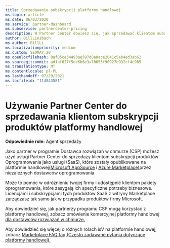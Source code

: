 ```yaml
---
title: Sprzedawanie subskrypcji platformy handlowej
ms.topic: article
ms.date: 06/03/2020
ms.service: partner-dashboard
ms.subservice: partnercenter-pricing
description: W Partner Center dowiesz się, jak sprzedawać klientom subskrypcje produktów SaaS opublikowane na platformie handlowej przez niezależnych dostawców oprogramowania.
author: BillLinzbach
ms.author: BillLi
ms.localizationpriority: medium
ms.custom: SEOMAY.20
ms.openlocfilehash: 8af85ce34493ae597d8a8ace2041c5ab4ed3ab62
ms.sourcegitcommit: ad1af627f5ee6b6e3a70655f90927e932cf4c985
ms.translationtype: MT
ms.contentlocale: pl-PL
ms.lasthandoff: 07/29/2021
ms.locfileid: "114843581"
---
```

# <a name="use-partner-center-to-sell-customers-subscriptions-to-commercial-marketplace-products"></a>Używanie Partner Center do sprzedawania klientom subskrypcji produktów platformy handlowej

**Odpowiednie role:** Agent sprzedaży

Jako partner w programie Dostawca rozwiązań w chmurze (CSP) możesz użyć usługi Partner Center do sprzedaży klientom subskrypcji produktów Oprogramowania jako usługi (SaaS), które zostały opublikowane na platformie handlowej[(Microsoft AppSource](https://appsource.microsoft.com/) i [Azure Marketplace)](https://azuremarketplace.microsoft.com/)przez niezależnych dostawców oprogramowania.

Może to pomóc w odróżnieniu twojej firmy i udostępnić klientom pakiety oprogramowania, które zasygają ich specyficzne potrzeby biznesowe. Licencjami i subskrypcjami tych produktów SaaS z witryny Marketplace zarządzasz tak samo jak w przypadku produktów firmy Microsoft.

Aby dowiedzieć się, jak partnerzy programu CSP mogą korzystać z platformy handlowej, zobacz omówienie komercyjnej platformy handlowej [dla dostawców rozwiązań w chmurze.](csp-commercial-marketplace-overview.md)

Aby dowiedzieć się więcej o różnych rolach isV na platformie handlowej, zobacz [Marketplace FAQ faq (Często zadawane pytania dotyczące platformy handlowej).](/azure/marketplace/marketplace-faq-publisher-guide)